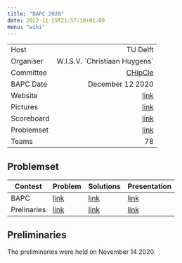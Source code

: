 ```yaml
---
title: "BAPC 2020"
date: 2022-11-29T21:57:18+01:00
menu: "wiki"
---
```


|            |                                 |
|------------|--------------------------------:|
| Host       |                        TU Delft |
| Organiser  | W.I.S.V. \`Christiaan Huygens\` |
| Committee  |                [CHipCie][email] |
| BAPC Date  |                December 12 2020 | 
| Website    |                 [link][website] |
| Pictures   |                  [link][photos] |
| Scoreboard |              [link][scoreboard] |
| Problemset |              [link][problemset] |
| Teams      |                              78 |

## Problemset
| Contest     | Problem                                                         | Solutions                                                      | Presentation                                                   |
|-------------|-----------------------------------------------------------------|----------------------------------------------------------------|----------------------------------------------------------------|
| BAPC        | [link](http://chipcie.wisv.ch/archive/2020/bapc/problemset.pdf) | [link](http://chipcie.wisv.ch/archive/2020/bapc/solutions.zip) | [link](http://chipcie.wisv.ch/archive/2020/bapc/solutions.pdf) |
| Prelinaries | [link](http://chipcie.wisv.ch/archive/2020/dapc/problemset.pdf) | [link](http://chipcie.wisv.ch/archive/2020/dapc/solutions.zip) | [link](http://chipcie.wisv.ch/archive/2020/dapc/solutions.pdf) |

## Preliminaries
The preliminaries were held on November 14 2020.

[home]: index.md
[website]: https://2020.bapc.eu/
[email]: mailto:chipcie@ch.tudelft.nl
[photos]: https://
[scoreboard]: https://2020.bapc.eu/scoreboard
[problemset]: http://chipcie.wisv.ch/archive/2020/bapc/problemset.pdf

